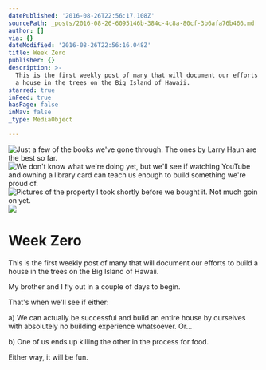 ```yaml
---
datePublished: '2016-08-26T22:56:17.108Z'
sourcePath: _posts/2016-08-26-6095146b-384c-4c8a-80cf-3b6afa76b466.md
author: []
via: {}
dateModified: '2016-08-26T22:56:16.048Z'
title: Week Zero
publisher: {}
description: >-
  This is the first weekly post of many that will document our efforts to build
  a house in the trees on the Big Island of Hawaii.
starred: true
inFeed: true
hasPage: false
inNav: false
_type: MediaObject

---
```

![Just a few of the books we've gone through. The ones by Larry Haun are the best so far.](https://the-grid-user-content.s3-us-west-2.amazonaws.com/2851c7bc-9980-4ce7-af54-b266cd45f1ae.jpg)
![We don't know what we're doing yet, but we'll see if watching YouTube and owning a library card can teach us enough to build something we're proud of.](https://the-grid-user-content.s3-us-west-2.amazonaws.com/59a44fe0-1a4c-4df9-8d4c-b337d7883698.jpg)
![Pictures of the property I took shortly before we bought it. Not much goin on yet.](https://the-grid-user-content.s3-us-west-2.amazonaws.com/6374e0bb-6a09-4d7a-b9a8-1dbb17261cc2.jpg)
![](https://the-grid-user-content.s3-us-west-2.amazonaws.com/6bf0c096-dfc7-43da-9e9e-e3f34a1d1771.jpg)

# Week Zero

This is the first weekly post of many that will document our efforts to build a house in the trees on the Big Island of Hawaii.

My brother and I fly out in a couple of days to begin.

That's when we'll see if either:

a) We can actually be successful and build an entire house by ourselves with absolutely no building experience whatsoever. Or...

b) One of us ends up killing the other in the process for food.

Either way, it will be fun.